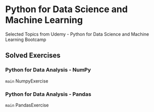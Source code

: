 # Python for Data Science and Machine Learning
Selected Topics from Udemy - Python for Data Science and Machine Learning Bootcamp

## Solved Exercises

### Python for Data Analysis - NumPy
`main` NumpyExercise

### Python for Data Analysis - Pandas
`main` PandasExercise
